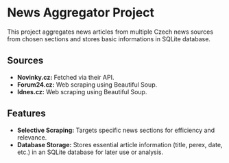 # News Aggregator Project

This project aggregates news articles from multiple Czech news sources from chosen sections and stores basic informations in SQLite database. 

## Sources

* **Novinky.cz:** Fetched via their API.
* **Forum24.cz:**  Web scraping using Beautiful Soup.
* **Idnes.cz:** Web scraping using Beautiful Soup.

## Features
* **Selective Scraping:** Targets specific news sections for efficiency and relevance.
* **Database Storage:** Stores essential article information (title, perex, date, etc.) in an SQLite database for later use or analysis.
